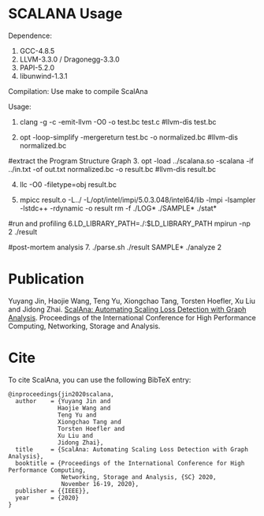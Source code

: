 # SCALANA Usage

Dependence:
1. GCC-4.8.5
2. LLVM-3.3.0 / Dragonegg-3.3.0
3. PAPI-5.2.0
4. libunwind-1.3.1

Compilation:
Use make to compile ScalAna

Usage:
1. clang -g -c -emit-llvm -O0 -o test.bc test.c
#llvm-dis test.bc

2. opt -loop-simplify -mergereturn test.bc -o normalized.bc
#llvm-dis normalized.bc

#extract the Program Structure Graph 
3. opt -load ../scalana.so -scalana -if ../in.txt -of out.txt normalized.bc -o result.bc
#llvm-dis result.bc

4. llc -O0 -filetype=obj result.bc

5. mpicc result.o -L../ -L/opt/intel/impi/5.0.3.048/intel64/lib  -lmpi -lsampler -lstdc++ -rdynamic -o result
rm -f ./LOG* ./SAMPLE* ./stat*

#run and profiling
6.LD_LIBRARY_PATH=./:$LD_LIBRARY_PATH mpirun -np 2 ./result

#post-mortem analysis
7. ./parse.sh ./result SAMPLE*
./analyze 2

# Publication

Yuyang Jin, Haojie Wang, Teng Yu, Xiongchao Tang, Torsten Hoefler, Xu Liu and Jidong Zhai. [ScalAna: Automating Scaling Loss Detection with Graph Analysis](). Proceedings of the International Conference for High Performance Computing, Networking, Storage and Analysis.

# Cite

To cite ScalAna, you can use the following BibTeX entry:

```
@inproceedings{jin2020scalana,
  author    = {Yuyang Jin and
              Haojie Wang and
              Teng Yu and
              Xiongchao Tang and
              Torsten Hoefler and
              Xu Liu and
              Jidong Zhai},
  title     = {ScalAna: Automating Scaling Loss Detection with Graph Analysis},
  booktitle = {Proceedings of the International Conference for High Performance Computing,
               Networking, Storage and Analysis, {SC} 2020,
               November 16-19, 2020},
  publisher = {{IEEE}},
  year      = {2020}
}
```
